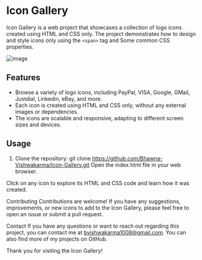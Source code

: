 # Icon Gallery

Icon Gallery is a web project that showcases a collection of logo icons created using HTML and CSS only. The project demonstrates how to design and style icons only using the `<span>` tag and Some common CSS properties.


![image](https://github.com/Bhawna-Vishwakarma/Icon-Gallery/assets/84375799/ae71d688-acef-4844-969f-972832d0a194)



## Features

- Browse a variety of logo icons, including PayPal, VISA, Google, GMail, Justdial, Linkedin, eBay, and more.
- Each icon is created using HTML and CSS only, without any external images or dependencies.
- The icons are scalable and responsive, adapting to different screen sizes and devices.

## Usage

1. Clone the repository:
   git clone https://github.com/Bhawna-Vishwakarma/Icon-Gallery.git
Open the index.html file in your web browser.


Click on any icon to explore its HTML and CSS code and learn how it was created.

Contributing
Contributions are welcome! If you have any suggestions, improvements, or new icons to add to the Icon Gallery, please feel free to open an issue or submit a pull request.


Contact
If you have any questions or want to reach out regarding this project, you can contact me at bvishwakarma1008@gmail.com. You can also find more of my projects on GitHub.

Thank you for visiting the Icon Gallery!
